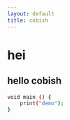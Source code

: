 ```yaml
---
layout: default
title: cobish
---
```


# hei

## hello cobish


``` bash
void main () {
    print("demo");   
}
```